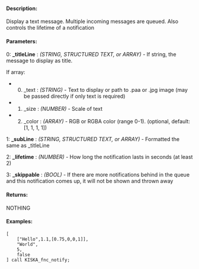 #### Description:
Display a text message. Multiple incoming messages are queued. Also controls the lifetime of a notification

#### Parameters:
0: **_titleLine** : *(STRING, STRUCTURED TEXT, or ARRAY)* - If string, the message to display as title.If array:- 0. _text : *(STRING)* - Text to display or path to .paa or .jpg
    image (may be passed directly if only text is required)- 1. _size : *(NUMBER)* - Scale of text- 2. _color : *(ARRAY)* - RGB or RGBA color (range 0-1). (optional, default: [1, 1, 1, 1])

1: **_subLine** : *(STRING, STRUCTURED TEXT, or ARRAY)* - Formatted the same as _titleLine

2: **_lifetime** : *(NUMBER)* - How long the notification lasts in seconds (at least 2)

3: **_skippable** : *(BOOL)* - If there are more notifications behind in the queue and this notificationcomes up, it will not be shown and thrown away

#### Returns:
NOTHING

#### Examples:
```sqf
[
    ["Hello",1.1,[0.75,0,0,1]],
    "World",
    5,
    false
] call KISKA_fnc_notify;
```

